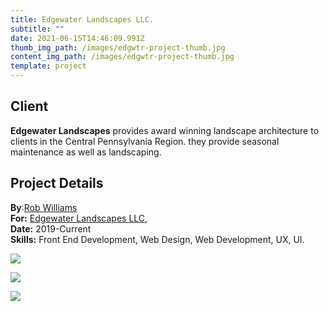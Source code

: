 ```yaml
---
title: Edgewater Landscapes LLC.
subtitle: ""
date: 2021-06-15T14:46:09.991Z
thumb_img_path: /images/edgwtr-project-thumb.jpg
content_img_path: /images/edgwtr-project-thumb.jpg
template: project
---
```

## Client

**Edgewater Landscapes** provides award winning landscape architecture to clients in the Central Pennsylvania Region. they provide seasonal maintenance as well as landscaping. 

## Project Details

**By**:[](http://www.pixelparlor.com/)[Rob Williams](https://www.robotwlliams.com/) \
**For:** [Edgewater Landscapes LLC](https://www.edgewaterlandscapesllc.com/),\
**Date:** 2019-Current\
**Skills:** Front End Development, Web Design, Web Development, UX, UI.

![](/images/edgwtr-dsk.png)

![](/images/edgwtr-tblt.png)

![](/images/edgwtr-phn.png)